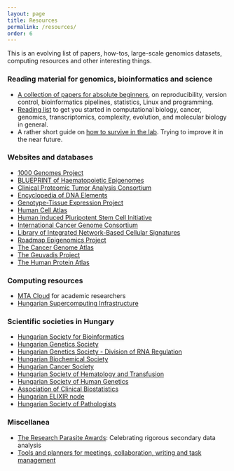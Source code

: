 ```yaml
---
layout: page
title: Resources
permalink: /resources/
order: 6
---
```


This is an evolving list of papers, how-tos, large-scale genomics datasets,
computing resources and other interesting things.

<h3>Reading material for genomics, bioinformatics and science</h3>

- [A collection of papers for absolute
  beginners](https://github.com/esebesty/bioinf_starter_pack), on
  reproducibility, version control, bioinformatics pipelines, statistics, Linux
  and programming.
- [Reading list](https://github.com/esebesty/reading_list) to get you started in
  computational biology, cancer, genomics, transcriptomics, complexity,
  evolution, and molecular biology in general.
- A rather short guide on [how to survive in the
  lab](https://github.com/esebesty/lab_guide). Trying to improve it in the near
  future.

<h3>Websites and databases</h3>

- [1000 Genomes Project](http://www.internationalgenome.org/)
- [BLUEPRINT of Haematopoietic Epigenomes](http://www.blueprint-epigenome.eu/)
- [Clinical Proteomic Tumor Analysis Consortium](https://cptac-data-portal.georgetown.edu/cptacPublic/)
- [Encyclopedia of DNA Elements](https://www.encodeproject.org/)
- [Genotype-Tissue Expression Project](https://gtexportal.org/home/)
- [Human Cell Atlas](https://www.humancellatlas.org/)
- [Human Induced Pluripotent Stem Cell Initiative](http://www.hipsci.org/)
- [International Cancer Genome Consortium](https://icgc.org/)
- [Library of Integrated Network-Based Cellular Signatures](http://www.lincsproject.org/)
- [Roadmap Epigenomics Project](http://www.roadmapepigenomics.org/)
- [The Cancer Genome Atlas](https://cancergenome.nih.gov/)
- [The Geuvadis Project](http://www.geuvadis.org/)
- [The Human Protein Atlas](https://www.proteinatlas.org/)

<h3>Computing resources</h3>

- [MTA Cloud](https://cloud.mta.hu/) for academic researchers
- [Hungarian Supercomputing Infrastructure](http://hpc.niif.hu/index_en.php)

<h3>Scientific societies in Hungary</h3>

- [Hungarian Society for Bioinformatics](http://mabit.ttk.mta.hu/doc/en/home)
- [Hungarian Genetics Society](https://mage1.shopngo.hu/)
- [Hungarian Genetics Society - Division of RNA Regulation](https://mage1.shopngo.hu/rns-hirek_ac11)
- [Hungarian Biochemical Society](http://www.mbkegy.hu/apps/mbkegy/pages/index.php)
- [Hungarian Cancer Society](http://oncology.hu/index.php#)
- [Hungarian Society of Hematology and Transfusion](http://www.mhtt.hu)
- [Hungarian Society of Human Genetics](http://www.mhgt.hu/home.html)
- [Association of Clinical Biostatistics](http://www.biostat.hu/)
- [Hungarian ELIXIR node](http://www.elixir-hungary.org/)
- [Hungarian Society of Pathologists](http://pathology.hu/en/page/mpt)

<h3>Miscellanea</h3>

- [The Research Parasite Awards](http://researchparasite.com/): Celebrating
  rigorous secondary data analysis
- [Tools and planners for meetings, collaboration, writing and task
  management](http://www.ithinkwell.com.au/resources)
